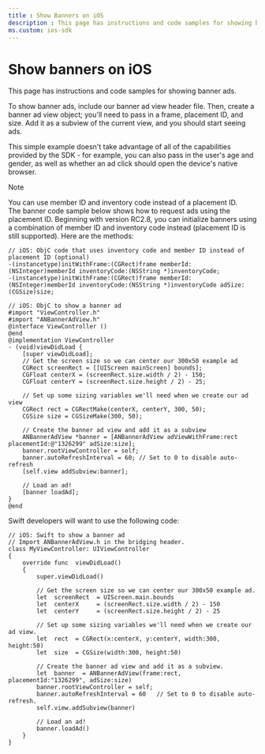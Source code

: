 ```yaml
---
title : Show Banners on iOS
description : This page has instructions and code samples for showing banner ads.
ms.custom: ios-sdk
---
```



# Show banners on iOS

This page has instructions and code samples for showing banner ads.

To show banner ads, include our banner ad view header file. Then, create
a banner ad view object; you'll need to pass in a frame, placement ID,
and size. Add it as a subview of the current view, and you should start
seeing ads.

This simple example doesn't take advantage of all of the capabilities
provided by the SDK - for example, you can also pass in the user's age
and gender, as well as whether an ad click should open the device's
native browser.

> [!NOTE]
> You can use member ID and inventory code instead of a placement ID.    
> The banner code sample below shows how to request ads using the placement ID. Beginning with version RC2.8, you can initialize banners using a combination of member ID and inventory code instead (placement ID is still supported). Here are the methods:

``` pre
// iOS: ObjC code that uses inventory code and member ID instead of placement ID (optional)
-(instancetype)initWithFrame:(CGRect)frame memberId:(NSInteger)memberId inventoryCode:(NSString *)inventoryCode;
-(instancetype)initWithFrame:(CGRect)frame memberId:(NSInteger)memberId inventoryCode:(NSString *)inventoryCode adSize:(CGSize)size;
```

``` pre
// iOS: ObjC to show a banner ad
#import "ViewController.h"
#import "ANBannerAdView.h"
@interface ViewController ()
@end
@implementation ViewController
- (void)viewDidLoad {
    [super viewDidLoad];
    // Get the screen size so we can center our 300x50 example ad
    CGRect screenRect = [[UIScreen mainScreen] bounds];
    CGFloat centerX = (screenRect.size.width / 2) - 150;
    CGFloat centerY = (screenRect.size.height / 2) - 25;
    
    // Set up some sizing variables we'll need when we create our ad view
    CGRect rect = CGRectMake(centerX, centerY, 300, 50);
    CGSize size = CGSizeMake(300, 50);
    
    // Create the banner ad view and add it as a subview
    ANBannerAdView *banner = [ANBannerAdView adViewWithFrame:rect placementId:@"1326299" adSize:size];
    banner.rootViewController = self;
    banner.autoRefreshInterval = 60; // Set to 0 to disable auto-refresh
    [self.view addSubview:banner];
    
    // Load an ad!
    [banner loadAd];
}
@end
```

Swift developers will want to use the following code:

``` pre
// iOS: Swift to show a banner ad
// Import ANBannerAdView.h in the bridging header.
class MyViewController: UIViewController
{
    override func  viewDidLoad()
    {
        super.viewDidLoad()
 
        // Get the screen size so we can center our 300x50 example ad.
        let  screenRect  = UIScreen.main.bounds
        let  centerX     = (screenRect.size.width / 2) - 150
        let  centerY     = (screenRect.size.height / 2) - 25
 
        // Set up some sizing variables we'll need when we create our ad view.
        let  rect  = CGRect(x:centerX, y:centerY, width:300, height:50)
        let  size  = CGSize(width:300, height:50)
 
        // Create the banner ad view and add it as a subview.
        let  banner  = ANBannerAdView(frame:rect, placementId:"1326299", adSize:size)
        banner.rootViewController = self;
        banner.autoRefreshInterval = 60   // Set to 0 to disable auto-refresh.
        self.view.addSubview(banner)
 
        // Load an ad!
        banner.loadAd()
    }
}
```




